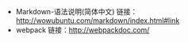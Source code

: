 * Markdown-语法说明(简体中文)  链接：http://wowubuntu.com/markdown/index.html#link
* webpack 链接：http://webpackdoc.com/
  
